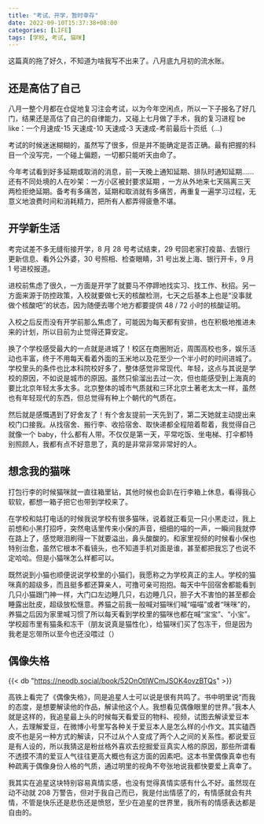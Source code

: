 ```yaml
---
title: "考试、开学，暂时幸存"
date: 2022-09-10T15:37:38+08:00
categories: [LIFE]
tags: [学校, 考试, 猫咪]
---
```


这篇真的拖了好久，不知道为啥我写不出来了。八月底九月初的流水账。

<!--more-->

## 还是高估了自己
八月一整个月都在仓促地复习注会考试，以为今年空闲点，所以一下子报名了好几门，结果还是高估了自己的自律能力，又碰上七月做了手术，我的复习进程 be like：一个月速成-15 天速成-10 天速成-3 天速成-考前最后十页纸（...)

考试的时候迷迷糊糊的，虽然写了很多，但是并不能确定是否正确。最有把握的科目一个没写完，一个碰上偏题，一切都只能听天由命了。

今年考试看到好多延期或取消的消息，前一天晚上通知延期、排队时通知延期......还有不同处境的人在吵架：一方小区被封要求延期 ，一方从外地来七天隔离三天两检拒绝延期。备考有多痛苦，延期和取消就有多痛苦，再重复一遍学习过程，无意义地浪费时间和消耗精力，把所有人都弄得疲惫不堪。

## 开学新生活
考完试差不多无缝衔接开学，8 月 28 号考试结束，29 号回老家打疫苗、去银行更新信息、看外公外婆，30 号照相、检查眼睛，31 号出发上海、银行开卡，9 月 1 号进校报道。

进校前焦虑了很久，一方面是开学了就要马不停蹄地找实习、找工作、秋招。另一方面来源于防控政策，入校就要做七天的核酸检测，七天之后基本上也是“没事就做个核酸吧”的状态，因为随便去哪个地方都要提供 48 / 72 小时的核酸证明。

入校之后反而没有开学前那么焦虑了，可能因为每天都有安排，也在积极地推进未来的计划，所以目前为止觉得还算安定。

换了个学校感受最大的一点就是进城了！校区在商圈附近，周围高校也多，娱乐活动也丰富，终于不用每天看着外面的玉米地以及花至少一个半小时的时间进城了。学校里头的条件也比本科院校好多了，整体感觉非常现代、年轻，这点与其说是学校的原因，不如说是城市的原因。虽然只偷溜出去过一次，但也能感受到上海真的要比北京年轻太多太多。北京整体的城市气质就和三环北京土著老太太一样，虽然也有年轻现代的东西，但总觉得有种上个朝代的气质在。

然后就是感慨遇到了好舍友了！有个舍友提前一天先到了，第二天她就主动提出来校门口接我。从找宿舍、搬行李、收拾宿舍、取快递都全程陪着帮着，我觉得自己就像一个 baby，什么都有人带。不仅仅是第一天，平常吃饭、坐电梯、打伞都特别照顾人，我都有点不好意思了，真的是非常非常非常好的人。

## 想念我的猫咪
打包行李的时候猫咪就一直往箱里钻，其他时候也会趴在行李箱上休息，看得我心软软，都想一箱子把它也带到学校来了。

在学校和姑打电话的时候我说学校有很多猫咪，说着就正看见一只小黑走过，我上前想和小黑打招呼，突然电话里传来小保的声音，细细的喵的一声，一瞬间我就停在路上了，感觉眼泪刷得一下就要溢出，鼻头酸酸的。和家里视频的时候看小保也特别治愈，虽然它根本不看镜头，也不知道手机对面是谁，甚至都把我忘了也说不定哈哈。但是小猫咪怎么样都可以。

既然说到小猫也顺便说说学校里的小猫们，我愿称之为学校真正的主人。学校的猫咪真的超级多，而且挺多都还算亲人，可撸可亲可抱抱。每天中午回宿舍都能看到几只小猫跟门神一样，大门口左边睡几只，右边睡几只，胆子大不害怕的甚至都会睡露出肚皮，超级放松惬意。养猫之前我一般喊对猫咪们喊“喵喵”或者“咪咪”的，养猫之后因为家里喊习惯了所以每天看到学校里的猫咪也都在喊“宝宝”、“小宝”。学校超市里有猫条和冻干（朋友说真是猫性化），给猫咪们买了包冻干，但是因为我老是忘带所以至今也还没喂过（）

## 偶像失格

{{< db "https://neodb.social/book/52OnOtIWCmJSOK4ovzBTQs" >}}

高铁上看完了《偶像失格》，同是追星人士可以说是很有共鸣了。书中明里说“而我的态度，是想要解读他的作品，解读他这个人。我想看见偶像眼里的世界。”我本人就是这样的，我追星最上头的时候每天看爱豆的物料、视频，试图去解读爱豆本人，去理解爱豆，在微博小号里写各种关于爱豆本人是怎么样的小作文。其实磕西皮不也是另一种方式的解读，只不过从个人变成了两个人之间的关系性。都说爱豆是有人设的，所以我猜这是粉丝格外喜欢去挖掘爱豆真实人格的原因，那些所谓看不透摸不清的爱豆人气往往更高大概也有这方面的因素吧。这本书里偶像真幸也有种疏离于偶像身份人格的气质，通过明里的视角不夸张地说我都快要爱上真幸了。

我其实在追星这块特别容易真情实感，也没有觉得真情实感有什么不好。虽然现在动不动就 208 万警告，但对于我自己而已，我是付出情感了的，有情感就会有共情，不管是快乐还是悲伤还是愤怒，至少在追星的世界里，我所有的情感表达都是自由的。
